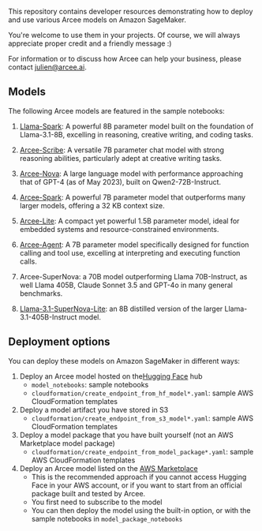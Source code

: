 This repository contains developer resources demonstrating how to deploy and use various Arcee models on Amazon SageMaker.

You're welcome to use them in your projects. Of course, we will always appreciate proper credit and a friendly message :)

For information or to discuss how Arcee can help your business, please contact julien@arcee.ai.

## Models

The following Arcee models are featured in the sample notebooks:

1. [Llama-Spark](https://huggingface.co/arcee-ai/Llama-Spark): A powerful 8B parameter model built on the foundation of Llama-3.1-8B, excelling in reasoning, creative writing, and coding tasks.

2. [Arcee-Scribe](https://huggingface.co/arcee-ai/Arcee-Scribe): A versatile 7B parameter chat model with strong reasoning abilities, particularly adept at creative writing tasks.

3. [Arcee-Nova](https://huggingface.co/arcee-ai/Arcee-Nova): A large language model with performance approaching that of GPT-4 (as of May 2023), built on Qwen2-72B-Instruct.

4. [Arcee-Spark](https://huggingface.co/arcee-ai/Arcee-Spark): A powerful 7B parameter model that outperforms many larger models, offering a 32 KB context size.

5. [Arcee-Lite](https://huggingface.co/arcee-ai/arcee-lite): A compact yet powerful 1.5B parameter model, ideal for embedded systems and resource-constrained environments.

6. [Arcee-Agent](https://huggingface.co/arcee-ai/Arcee-Agent): A 7B parameter model specifically designed for function calling and tool use, excelling at interpreting and executing function calls.

7. Arcee-SuperNova: a 70B model outperforming Llama 70B-Instruct, as well Llama 405B, Claude Sonnet 3.5 and GPT-4o in many general benchmarks.

8. [Llama-3.1-SuperNova-Lite](https://huggingface.co/arcee-ai/Llama-3.1-SuperNova-Lite): an 8B distilled version of the larger Llama-3.1-405B-Instruct model.

## Deployment options

You can deploy these models on Amazon SageMaker in different ways:

1. Deploy an Arcee model hosted on the[Hugging Face](https://huggingface.co/arcee-ai) hub
   * `model_notebooks`: sample notebooks
   * `cloudformation/create_endpoint_from_hf_model*.yaml`: sample AWS CloudFormation templates
2. Deploy a model artifact you have stored in S3
   * `cloudformation/create_endpoint_from_s3_model*.yaml`: sample AWS CloudFormation templates
3. Deploy a model package that you have built yourself (not an AWS Marketplace model package)
   * `cloudformation/create_endpoint_from_model_package*.yaml`: sample AWS CloudFormation templates
4. Deploy an Arcee model listed on the [AWS Marketplace](https://aws.amazon.com/marketplace/seller-profile?id=seller-r7b33ivdczgs6)
   * This is the recommended approach if you cannot access Hugging Face in your AWS account, or if you want to start from an official package built and tested by Arcee.
   * You first need to subscribe to the model
   * You can then deploy the model using the built-in option, or with the sample notebooks in `model_package_notebooks`
